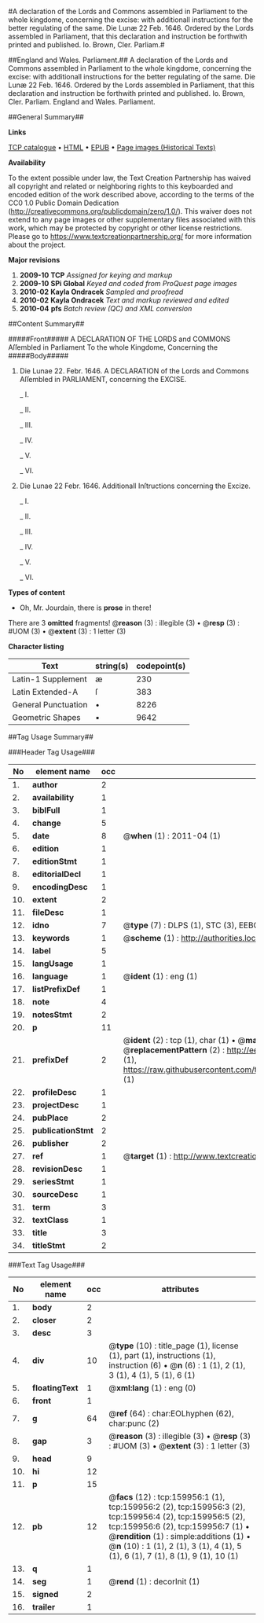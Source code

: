 #A declaration of the Lords and Commons assembled in Parliament to the whole kingdome, concerning the excise: with additionall instructions for the better regulating of the same. Die Lunæ 22 Feb. 1646. Ordered by the Lords assembled in Parliament, that this declaration and instruction be forthwith printed and published. Io. Brown, Cler. Parliam.#

##England and Wales. Parliament.##
A declaration of the Lords and Commons assembled in Parliament to the whole kingdome, concerning the excise: with additionall instructions for the better regulating of the same. Die Lunæ 22 Feb. 1646. Ordered by the Lords assembled in Parliament, that this declaration and instruction be forthwith printed and published. Io. Brown, Cler. Parliam.
England and Wales. Parliament.

##General Summary##

**Links**

[TCP catalogue](http://www.ota.ox.ac.uk/tcp/)  • 
[HTML](http://tei.it.ox.ac.uk/tcp/Texts-HTML/free/A82/A82719.html)  • 
[EPUB](http://tei.it.ox.ac.uk/tcp/Texts-EPUB/free/A82/A82719.epub) • 
[Page images (Historical Texts)](https://historicaltexts.jisc.ac.uk/eebo-99872248e)

**Availability**

To the extent possible under law, the Text Creation Partnership has waived all copyright and related or neighboring rights to this keyboarded and encoded edition of the work described above, according to the terms of the CC0 1.0 Public Domain Dedication (http://creativecommons.org/publicdomain/zero/1.0/). This waiver does not extend to any page images or other supplementary files associated with this work, which may be protected by copyright or other license restrictions. Please go to https://www.textcreationpartnership.org/ for more information about the project.

**Major revisions**

1. __2009-10__ __TCP__ *Assigned for keying and markup*
1. __2009-10__ __SPi Global__ *Keyed and coded from ProQuest page images*
1. __2010-02__ __Kayla Ondracek__ *Sampled and proofread*
1. __2010-02__ __Kayla Ondracek__ *Text and markup reviewed and edited*
1. __2010-04__ __pfs__ *Batch review (QC) and XML conversion*

##Content Summary##

#####Front#####
A DECLARATION OF THE LORDS and COMMONS Aſſembled in Parliament To the whole Kingdome, Concerning the
#####Body#####

1. Die Lunae 22. Febr. 1646. A DECLARATION of the Lords and Commons Aſſembled in PARLIAMENT, concerning the EXCISE.

    _ I.

    _ II.

    _ III.

    _ IV.

    _ V.

    _ VI.

1. Die Lunae 22 Febr. 1646. Additionall Inſtructions concerning the Excize.

    _ I.

    _ II.

    _ III.

    _ IV.

    _ V.

    _ VI.

**Types of content**

  * Oh, Mr. Jourdain, there is **prose** in there!

There are 3 **omitted** fragments! 
 @__reason__ (3) : illegible (3)  •  @__resp__ (3) : #UOM (3)  •  @__extent__ (3) : 1 letter (3)

**Character listing**


|Text|string(s)|codepoint(s)|
|---|---|---|
|Latin-1 Supplement|æ|230|
|Latin Extended-A|ſ|383|
|General Punctuation|•|8226|
|Geometric Shapes|▪|9642|

##Tag Usage Summary##

###Header Tag Usage###

|No|element name|occ|attributes|
|---|---|---|---|
|1.|__author__|2||
|2.|__availability__|1||
|3.|__biblFull__|1||
|4.|__change__|5||
|5.|__date__|8| @__when__ (1) : 2011-04 (1)|
|6.|__edition__|1||
|7.|__editionStmt__|1||
|8.|__editorialDecl__|1||
|9.|__encodingDesc__|1||
|10.|__extent__|2||
|11.|__fileDesc__|1||
|12.|__idno__|7| @__type__ (7) : DLPS (1), STC (3), EEBO-CITATION (1), PROQUEST (1), VID (1)|
|13.|__keywords__|1| @__scheme__ (1) : http://authorities.loc.gov/ (1)|
|14.|__label__|5||
|15.|__langUsage__|1||
|16.|__language__|1| @__ident__ (1) : eng (1)|
|17.|__listPrefixDef__|1||
|18.|__note__|4||
|19.|__notesStmt__|2||
|20.|__p__|11||
|21.|__prefixDef__|2| @__ident__ (2) : tcp (1), char (1)  •  @__matchPattern__ (2) : ([0-9\-]+):([0-9IVX]+) (1), (.+) (1)  •  @__replacementPattern__ (2) : http://eebo.chadwyck.com/downloadtiff?vid=$1&page=$2 (1), https://raw.githubusercontent.com/textcreationpartnership/Texts/master/tcpchars.xml#$1 (1)|
|22.|__profileDesc__|1||
|23.|__projectDesc__|1||
|24.|__pubPlace__|2||
|25.|__publicationStmt__|2||
|26.|__publisher__|2||
|27.|__ref__|1| @__target__ (1) : http://www.textcreationpartnership.org/docs/. (1)|
|28.|__revisionDesc__|1||
|29.|__seriesStmt__|1||
|30.|__sourceDesc__|1||
|31.|__term__|3||
|32.|__textClass__|1||
|33.|__title__|3||
|34.|__titleStmt__|2||


###Text Tag Usage###

|No|element name|occ|attributes|
|---|---|---|---|
|1.|__body__|2||
|2.|__closer__|2||
|3.|__desc__|3||
|4.|__div__|10| @__type__ (10) : title_page (1), license (1), part (1), instructions (1), instruction (6)  •  @__n__ (6) : 1 (1), 2 (1), 3 (1), 4 (1), 5 (1), 6 (1)|
|5.|__floatingText__|1| @__xml:lang__ (1) : eng (0)|
|6.|__front__|1||
|7.|__g__|64| @__ref__ (64) : char:EOLhyphen (62), char:punc (2)|
|8.|__gap__|3| @__reason__ (3) : illegible (3)  •  @__resp__ (3) : #UOM (3)  •  @__extent__ (3) : 1 letter (3)|
|9.|__head__|9||
|10.|__hi__|12||
|11.|__p__|15||
|12.|__pb__|12| @__facs__ (12) : tcp:159956:1 (1), tcp:159956:2 (2), tcp:159956:3 (2), tcp:159956:4 (2), tcp:159956:5 (2), tcp:159956:6 (2), tcp:159956:7 (1)  •  @__rendition__ (1) : simple:additions (1)  •  @__n__ (10) : 1 (1), 2 (1), 3 (1), 4 (1), 5 (1), 6 (1), 7 (1), 8 (1), 9 (1), 10 (1)|
|13.|__q__|1||
|14.|__seg__|1| @__rend__ (1) : decorInit (1)|
|15.|__signed__|2||
|16.|__trailer__|1||
